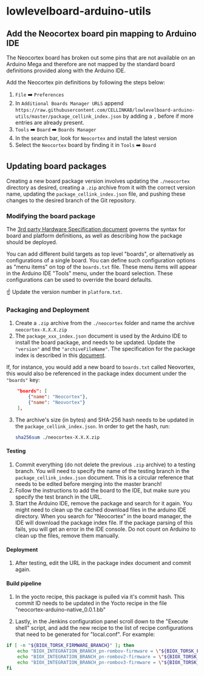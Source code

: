 # lowlevelboard-arduino-utils

## Add the Neocortex board pin mapping to Arduino IDE

The Neocortex board has broken out some pins that are not available on
an Arduino Mega and therefore are not mapped by the standard board definitions
provided along with the Arduino IDE.

Add the Neocortex pin definitions by following the steps below:

1. `File` :arrow_right: `Preferences`
2. In `Additional Boards Manager URLS` append
`https://raw.githubusercontent.com/CELLINKAB/lowlevelboard-arduino-utils/master/package_cellink_index.json`
by adding a `,` before if more entries are already present.
3. `Tools` :arrow_right: `Board` :arrow_right: `Boards Manager`
4. In the search bar, look for `Neocortex` and install the latest version
5. Select the `Neocortex` board by finding it in `Tools` :arrow_right: `Board`

## Updating board packages

Creating a new board package version involves updating the `./neocortex` directory as desired, creating a `.zip` archive from it with the correct version name, updating the `package_cellink_index.json` file, and pushing these changes to the desired branch of the Git repository.

### Modifying the board package

The [3rd party Hardware Specification document](https://github.com/arduino/Arduino/wiki/Arduino-IDE-1.5-3rd-party-Hardware-specification) governs the syntax for board and platform definitions, as well as describing how the package should be deployed.

You can add different build targets as top level "boards", or alternatively as configurations of a single board. You can define such configuration options as "menu items" on top of the `boards.txt` file. These menu items will appear in the Arduino IDE "Tools" menu, under the board selection. These configurations can be used to override the board defaults. 

:point_up: Update the version number in `platform.txt`.

### Packaging and Deployment

1. Create a `.zip` archive from the `./neocortex` folder and name the archive `neocortex-X.X.X.zip`
2. The `package_xxx_index.json` document is used by the Arduino IDE to install the board package, and needs to be updated. Update the `"version"` and the `"archiveFileName"`. The specification for the package index is described in this [document](https://github.com/arduino/Arduino/wiki/Arduino-IDE-1.6.x-package_index.json-format-specification).

If, for instance, you would add a new board to `boards.txt` called Neovortex, this would also be referenced in the package index document under the `"boards"` key:

```json
    "boards": [
        {"name": "Neocortex"},
        {"name": "Neovortex"}
    ],
```

3. The archive's size (in bytes) and SHA-256 hash needs to be updated in the `package_cellink_index.json`. In order to get the hash, run:

    ```bash
    sha256sum ./neocortex-X.X.X.zip
    ```

#### Testing

1. Commit everything (do not delete the previous `.zip` archive) to a testing branch. You will need to specify the name of the testing branch in the `package_cellink_index.json` document. This is a circular reference that needs to be edited before merging into the master branch!
2. Follow the instructions to add the board to the IDE, but make sure you specify the test branch in the URL.
3. Start the Arduino IDE, remove the package and search for it again. You might need to clean up the cached download files in the arduino IDE directory. When you search for "Neocortex" in the board manager, the IDE will download the package index file. If the package parsing of this fails, you will get an error in the IDE console. Do not count on Arduino to clean up the files, remove them manually.

#### Deployment

1. After testing, edit the URL in the package index document and commit again.


#### Build pipeline

1. In the yocto recipe, this package is pulled via it's commit hash. This commit ID needs to be updated in the Yocto recipe in the file "neocortex-arduino-native_0.0.1.bb"

2. Lastly, in the Jenkins configuration panel scroll down to the "Execute shell" script, and add the new recipe to the list of recipe configurations that need to be generated for "local.conf". For example:

```bash
if [ -n "${BIOX_TORSK_FIRMWARE_BRANCH}" ]; then
	echo "BIOX_INTEGRATION_BRANCH_pn-rombov-firmware = \"${BIOX_TORSK_FIRMWARE_BRANCH}\"" >> conf/local.conf
	echo "BIOX_INTEGRATION_BRANCH_pn-rombov2-firmware = \"${BIOX_TORSK_FIRMWARE_BRANCH}\"" >> conf/local.conf
    echo "BIOX_INTEGRATION_BRANCH_pn-rombov3-firmware = \"${BIOX_TORSK_FIRMWARE_BRANCH}\"" >> conf/local.conf
fi
```
